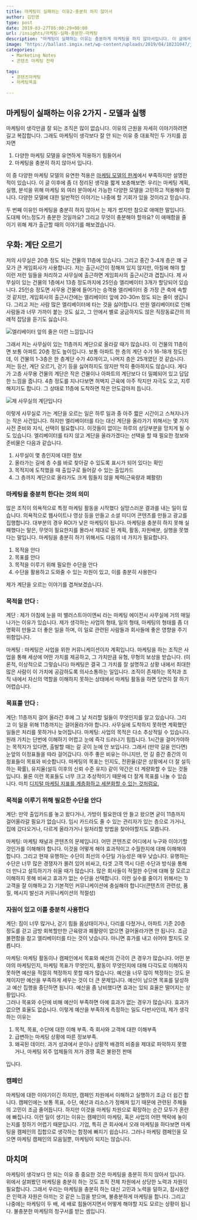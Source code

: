 ```yaml
---
title: 마케팅이 실패하는 이유2-충분히 하지 않아서  
author: 김민영
type: post
date: 2019-03-27T05:00:29+00:00
url: /insights/마케팅-실패-충분한-마케팅
description: "마케팅이 실패하는 이유는 충분하게 마케팅을 하지 않아서입니다. 이 글에서는 어떤 마케팅이 충분한 마케팅인지를 생각해봅니다"
image: "https://ballast.imgix.net/wp-content/uploads/2019/04/10231047/journey-2-2.jpg?auto=format,compress"
categories:
  - Marketing Notes
  - 콘텐츠 마케팅 전략

tags:
  - 콘텐츠마케팅
  - 마케팅목표

---
```


## 마케팅이 실패하는 이유 2가지 - 모델과 실행 
마케팅이 생각만큼 잘 되는 조직은 많이 없습니다. 이유의 근원을 자세히 이야기하려면 길고 복잡합니다. 그래도 마케팅이 생각보다 잘 안 되는 이유 중 대표적인 두 가지를 꼽자면
1. 다양한 마케팅 모델을 유연하게 적용하기 힘들어서
2. 마케팅을 충분히 하지 않아서
입니다. 

이 중 다양한 마케팅 모델의 유연한 적용은 [마케팅 모델의 한계](/insights/마케팅-모델-한계-보완하는-방법)에서 부족하지만 설명한 적이 있습니다. 이 글 이후에 좀 더 정리된 생각을 짧게 보충해보면: 우리는 마케팅 계획, 실행, 분석을 위해 마케팅 외 여러 분야에서 가능한 다양한 모델을 고민하고 적용해야 합니다. 다양한 모델에 대한 일반적인 이야기는 나중에 할 기회가 있을 것이라고 믿습니다. 

두 번째 이유인 마케팅을 충분히 하지 않아서 는 제가 썼지만 참으로 애매한 말입니다. 도대체 어느정도가 충분한 것일까요? 그리고 무엇이 충분해야 할까요? 이 애매함을 줄이기 위해 제가 출근할 때의 이야기를 해보겠습니다. 

## 우화: 계단 오르기 

저의 사무실은 20층 정도 되는 건물의 11층에 있습니다. 그리고 중간 3-4개 층은 꽤 규모가 큰 게임회사가 사용합니다. 저는 출근시간이 정해져 있지 않지만, 아침에 해야 할 이런 저런 일들을 처리하고 사무실에 출근하면 게임회사의 출근시간과 겹칩니다. 
제 사무실이 있는 건물의 1층에서 13층 정도까지에 25인승 엘리베이터 3개가 할당되어 있습니다. 25인승 정도면 사무용 건물에 들어가는 승객용 엘리베이터 중 가장 큰 축에 속할 것 같지만, 게임회사의 출근시간에는 엘리베이터 앞에 20-30m 정도 되는 줄이 생깁니다. 
그리고 저는 사람 많은 엘리베이터에 타는 것을 싫어합니다. 만원 엘리베이터로 인해 사람들과 너무 가까이 붙는 것도 싫고, 그 안에서 별로 궁금하지도 않은 직장동료간의 의례적 잡담을 듣기도 싫습니다. 

![](https://s3-ap-northeast-2.amazonaws.com/ballast-website-images/wp-content/uploads/2019/03/28100656/crowded.jpg "엘리베이터 앞의 줄은 이런 느낌입니다")

그래서 저는 사무실이 있는 11층까지 계단으로 올라갈 때가 많습니다. 이 건물의 11층이면 보통 아파트 20층 정도 높이입니다. 보통 아파트 한 층의 계단 수가 16-18개 정도인데, 이 건물의 1-3층은 한 층계단 수가 40개이고, 나머지 층은 25개였던 것 같습니다. 
저는 등산, 계단 오르기, 걷기 등을 싫어하지도 않지만 딱히 좋아하지도 않습니다. 게다가 고층 사무용 건물의 계단은 작은 건물이나 아파트의 계단보다 더 밀폐되어 있고 답답한 느낌을 줍니다. 
4층 정도를 지나다보면 허벅지 근육에 아주 작지만 자극도 오고, 지루해지기도 합니다. 그 상태로 11층에 도착하면 작은 안도감마저 듭니다. 

![](https://s3-ap-northeast-2.amazonaws.com/ballast-website-images/wp-content/uploads/2019/03/28100713/stair.jpg "제 사무실의 계단입니다")

이렇게 사무실로 가는 계단을 오르는 일은 하루 일과 중 아주 짧은 시간이고 스쳐지나가는 작은 사건입니다. 하지만 엘리베이터를 타는 대신 계단을 올라가기 위해서는 몇 가지 사전 준비와 지식, 선택이 필요합니다. 이것들이 없이는 하루의 상당부분을 망치게 될 수도 있습니다. 
엘리베이터를 타지 않고 계단을 올라가겠다는 선택을 할 때 필요한 정보와 준비물은 다음과 같습니다. 

1. 사무실이 몇 층인지에 대한 정보
2. 올라가는 길에 층 수를 바로 찾아갈 수 있도록 표시가 되어 있다는 확인 
3. 목적지에 도착했을 때 출입구로 들어갈 수 있는 출입카드 
4. 그 층까지 계단으로 올라가도 크게 힘들지 않을 체력(근육량과 폐활량)

### 마케팅을 충분히 한다는 것의 의미 

많은 조직이 의욕적으로 특정 마케팅 활동을 시작했다 실망스러운 결과를 내는 일이 많습니다. 의욕적으로 웹사이트나 영상 등을 만들고 소셜 미디어 콘텐츠를 만들고 광고를 집행합니다. 대부분의 경우 ROI가 낮은 마케팅이 됩니다. 
마케팅을 충분히 하지 못해 실패했다는 말은, 무엇이 필요한지를 몰라서 제대로 된 계획, 활동, 자원배분, 실행을 못했다는 말입니다. 
마케팅을 충분히 하기 위해서도 다음의 네 가지가 필요합니다. 

1. 목적을 안다 
2. 목표를 안다
3. 목적을 이루기 위해 필요한 수단을 안다
4. 수단을 활용하고 도와줄 수 있는 자원이 있고, 이를 충분히 사용한다  

제가 계단을 오르는 이야기를 겹쳐보겠습니다. 

### 목적을 안다 : 

계단 : 제가 아침에 눈을 떠 밸러스트아이앤씨 라는 마케팅 에이전시 사무실에 거의 매일 나가는 이유가 있습니다. 제가 생각하는 사업의 형태, 일의 형태, 마케팅의 형태를 좀 더 명확히 만들고 더 좋은 일을 하며, 이 일로 관련된 사람들과 회사들에 좋은 영향을 주기 위함입니다. 

마케팅 : 마케팅은 사업을 위한 커뮤니케이션이자 계획입니다. 마케팅을 하는 조직은 사업을 통해 세상에 어떤 가치를 제공하고, 그 가치만큼 유형, 무형의 보상을 받습니다. (이론적, 이상적으로 그렇습니다)  마케팅은 결국 그 가치를 잘 설명하고 상황 내에서 최대한 많은 사람이 이 가치에 공감하도록 의사소통하는 일입니다. 조직이 존재하는 목적과 조직 내에서 자신의 역할을 이해하지 못하는 상태에서 마케팅 활동을 하면 당연히 잘 하기 어렵습니다. 

### 목표를 안다 : 
계단: 11층까지 걸어 올라간 후에 그 날 처리할 일들이 무엇인지를 알고 있습니다. 그리고 이 일을 위해 11층까지는 걸어올라가야 합니다. 사무실에 도착하지 못하면 계획했던 일들은 처리를 못하거나 늦어집니다. 
마케팅:  사업의 목적은 다소 추상적일 수 있습니다. 원래 가치는 단번에 이해하기 어렵고 눈에 즉각 드러나기 힘듭니다. 1시간을 걸어가야하는 목적지가 있다면, 출발할 때는 갈 곳이 눈에 안 보입니다. 그래서 (만약 길을 안다면) 눈앞의 이정표들을 따라 걸어갑니다. 아주 좋은 비유는 아니지만, 먼 길 중간 중간의 이정표들이 목표와 비슷합니다. 
마케팅의 목표는 인지도, 전환율(같은 상황에서 더 잘 설득하는 확률), 유지율(설득 이후의 신뢰 수준 유지) 같이 약간은 더 계량화할 수 있는 것들입니다. 물론 이런 목표들도 너무 크고 추상적이기 때문에 더 잘게 목표를 나눌 수 있습니다. 마치 [디지털 마케팅 지표를 계층화하고 세분화할 수 있는 것처럼요.](/insights/마케팅-측정-애널리틱스-지표-프레임웍/)

### 목적을 이루기 위해 필요한 수단을 안다 
계단: 만약 출입카드를 놓고 왔다거나, 가방이 필요한데 안 들고 왔으면 굳이 11층까지 걸어올라갈 필요가 없습니다. 임시 카드라도 줄 수 있는 관리자가 있는 층으로 가거나, 집에 갔다오거나, 다르게 올라가거나 일처리할 방법을 찾아야할지도 모릅니다. 

마케팅: 마케팅 채널과 콘텐츠의 문제입니다. 어떤 콘텐츠로 어디에서 누구와 이야기할 것인가를 이해해야 합니다. 이것을 어떻게 해야 효과적이고 수월한지에 대해 이해해야 합니다. 그리고 현재 유행하는 수단이 최선의 수단일 가능성은 매우 낮습니다. 유행하는 수단은 너무 많은 경쟁자가 몰려 있어 비싸고, 타겟 고객 역시 다른 수단과 방식을 통해 더 만나고 설득하기가 쉬울 때가 많습니다. 많은 회사들이 적절한 수단에 대해 잘 모르고 이해하지 못해 비싸고 효과가 없는 수단을 선택합니다. 이런 실수를 줄이기 위해서는 1) 고객을 잘 이해하고 2) 기본적인 커뮤니케이션에 충실해야 합니다(콘텐츠의 관련성, 품질, 메시지 발신과 커뮤니케이션의 적절성)

### 자원이 있고 이를 충분히 사용한다 

계단: 짐이 너무 많거나, 걷기 힘들 몸상태이거나, 다리를 다쳤거나, 아파트 기준 20층 정도를 걷고 금방 회복할만한 근육량과 폐활량이 없으면 걸어올라가면 안 됩니다. 조금 불편함을 참고 엘리베이터를 타는 것이 낫습니다. 아니면 휴가를 내고 쉬어야 할지도 모릅니다. 

마케팅: 마케팅 활동이나 캠페인에서 목표와 예산의 간극이 큰 경우가 많습니다. 어떤 분야의 마케팅인지, 마케팅 목표가 무엇인지, 활동이 무엇인지에 대해 다각도로 이해하지 못하면 예산을 적절히 책정하지 못할 때가 많습니다. 예산을 너무 많이 책정하는 것도 문제이지만 예산을 부족하게 세우는 것이 더 큰 문제입니다. 
예산이 남으면 목표를 달성하고 예산 집행을 중단하면 됩니다. 예산을 좀 낭비했다면 효과는 있되 효율은 떨어지는 상황입니다.  
그러나 목표와 수단에 비해 예산이 부족하면 아예 효과가 없는 경우가 많습니다. 효과가 없으면 효율도 없습니다. 이렇게 예산을 부족하게 측정하는 일도 다반사인데, 제가 생각하는 이유는 

1. 목적, 목표, 수단에 대한 이해 부족. 즉 회사와 고객에 대한 이해부족
2. 급변하는 마케팅 상황에 따른 정보부족. 
3. 왜곡된 데이터. 과거 성과에서 운이나 상황적 배경의 비중을 제대로 파악하지 못했거나, 마케팅 외주 업체들의 저가 경쟁 혹은 불완전 판매 

입니다. 

### 캠페인
마케팅에 대한 이야기이긴 하지만, 캠페인 차원에서 이해하고 실행하기 조금 더 쉽긴 합니다. 캠페인에는 보통 목표, 수단, 예산과 리소스가 정해져 있기 때문에 관련된 주체들의 고민이 조금 줄어듭니다. 
하지만 이것을 마케팅 차원으로 확장하는 순간 모두가 혼란에 빠집니다. 이런 일이 생기는 이유는 캠페인이 마케팅, 혹은 사업의 어떤 맥락에 놓이는지를 정하기 어렵기 때문입니다. 
기업, 특히 큰 회사에서 오래 마케팅을 하다보면 마케팅을 캠페인의 집합으로 생각하는 함정에 빠지기 쉽습니다. 그러나 마케팅 캠페인을 모으면 마케팅 캠페인의 모음일뿐, 마케팅이 되지는 않습니다. 

## 마치며
마케팅이 생각보다 안 되는 이유 중 중요한 것은 마케팅을 충분히 하지 않아서 입니다. 위에서 살펴봤던 마케팅을 충분히 하는 것도 조직 전체 차원에서 상당한 노력과 자원이 필요합니다. 
그래서 우리는 마케팅을 충분히 하는 대신 고민과 노력을 덜하고, 잠시동안은 인력과 자원은 아끼는 것 같은 느낌을 받으며, 불충분하게 마케팅을 합니다. 그리고 나중에는 마케팅이 두 배, 세 배로 힘들어지면서 어떻게 해야할 지도 모르는 상황이 됩니다. 불충분한 마케팅의 청구서를 받는 셈입니다. 

